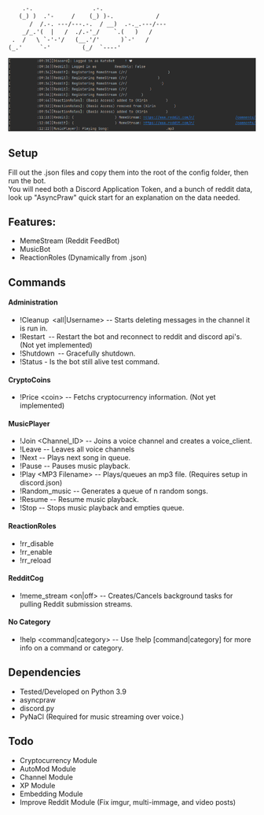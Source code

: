 ```
    .-.                 .-.                   
   (_) )  .'-     /    (_) )-.            /   
      /  /.-. ---/---.-.  / __)  .-._.---/--- 
    _/_.'(  |   /  ./.-'_/    `.(   )   /     
 .  /   \ `-'-'/   (__.'/'      )`-'   /      
(_.'     `-'         (_/  `----'              
```

![Sample](LogExample.png)

## Setup

Fill out the .json files and copy them into the root of the config folder, then run the bot.  
You will need both a Discord Application Token, and a bunch of reddit data, look up "AsyncPraw" quick start for an explanation on the data needed.  


## Features:
- MemeStream (Reddit FeedBot)
- MusicBot 
- ReactionRoles (Dynamically from .json)


## Commands

#### Administration  
- !Cleanup \<all|Username> -- Starts deleting messages in the channel it is run in.  
- !Restart -- Restart the bot and reconnect to reddit and discord api's. (Not yet implemented)  
- !Shutdown -- Gracefully shutdown.  
- !Status - Is the bot still alive test command.  
#### CryptoCoins  
- !Price \<coin> -- Fetchs cryptocurrency information. (Not yet implemented)  
#### MusicPlayer   
- !Join \<Channel_ID> -- Joins a voice channel and creates a voice_client.  
- !Leave -- Leaves all voice channels  
- !Next -- Plays next song in queue.
- !Pause -- Pauses music playback.
- !Play \<MP3 Filename> -- Plays/queues an mp3 file. (Requires setup in discord.json)  
- !Random_music <n of songs> -- Generates a queue of n random songs.
- !Resume -- Resume music playback.
- !Stop -- Stops music playback and empties queue.  
#### ReactionRoles  
- !rr_disable
- !rr_enable
- !rr_reload  
#### RedditCog  
- !meme_stream \<on|off> -- Creates/Cancels background tasks for pulling Reddit submission streams.
#### No Category  
- !help <command|category> -- Use !help [command|category] for more info on a command or category.


## Dependencies
- Tested/Developed on Python 3.9
- asyncpraw  
- discord.py  
- PyNaCl (Required for music streaming over voice.)

    
## Todo
- Cryptocurrency Module
- AutoMod Module
- Channel Module
- XP Module
- Embedding Module
- Improve Reddit Module (Fix imgur, multi-immage, and video posts)
